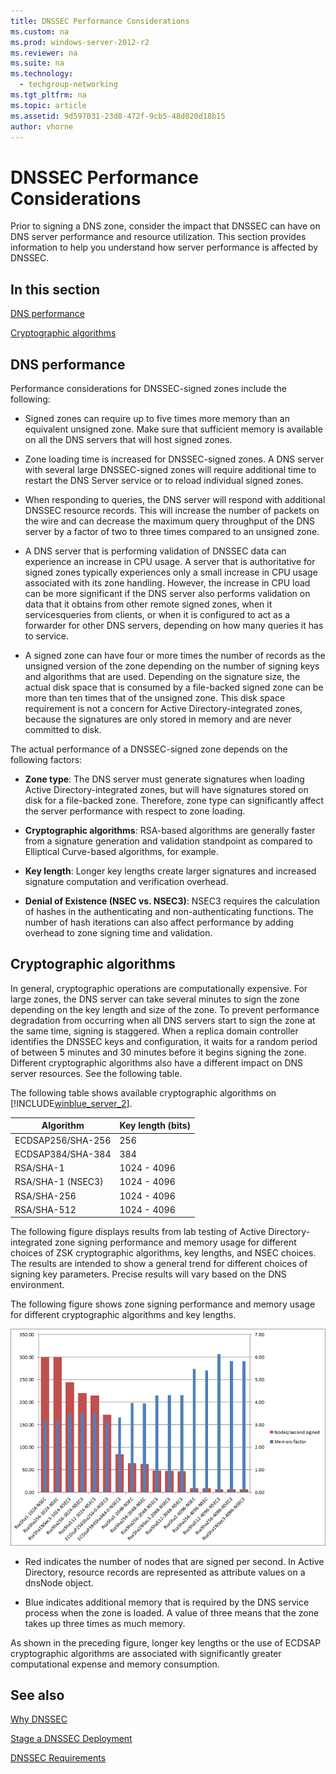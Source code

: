 ```yaml
---
title: DNSSEC Performance Considerations
ms.custom: na
ms.prod: windows-server-2012-r2
ms.reviewer: na
ms.suite: na
ms.technology: 
  - techgroup-networking
ms.tgt_pltfrm: na
ms.topic: article
ms.assetid: 9d597031-23d8-472f-9cb5-48d020d18b15
author: vhorne
---
```

# DNSSEC Performance Considerations
Prior to signing a DNS zone, consider the impact that DNSSEC can have on DNS server performance and resource utilization. This section provides information to help you understand how server performance is affected by DNSSEC.  
  
## In this section  
[DNS performance](../Topic/DNSSEC-Performance-Considerations.md#considerations)  
  
[Cryptographic algorithms](../Topic/DNSSEC-Performance-Considerations.md#algorithms)  
  
## <a name="considerations"></a>DNS performance  
Performance considerations for DNSSEC\-signed zones include the following:  
  
-   Signed zones can require up to five times more memory than an equivalent unsigned zone. Make sure that sufficient memory is available on all the DNS servers that will host signed zones.  
  
-   Zone loading time is increased for DNSSEC\-signed zones. A DNS server with several large DNSSEC\-signed zones will require additional time to restart the DNS Server service or to reload individual signed zones.  
  
-   When responding to queries, the DNS server will respond with additional DNSSEC resource records. This will increase the number of packets on the wire and can decrease the maximum query throughput of the DNS server by a factor of two to three times compared to an unsigned zone.  
  
-   A DNS server that is performing validation of DNSSEC data can experience an increase in CPU usage. A server that is authoritative for signed zones typically experiences only a small increase in CPU usage associated with its zone handling. However, the increase in CPU load can be more significant if the DNS server also performs validation on data that it obtains from other remote signed zones, when it servicesqueries from clients, or when it is configured to act as a forwarder for other DNS servers, depending on how many queries it has to service.  
  
-   A signed zone can have four or more times the number of records as the unsigned version of the zone depending on the number of signing keys and algorithms that are used. Depending on the signature size, the actual disk space that is consumed by a file\-backed signed zone can be more than ten times that of the unsigned zone. This disk space requirement is not a concern for Active Directory\-integrated zones, because the signatures are only stored in memory and are never committed to disk.  
  
The actual performance of a DNSSEC\-signed zone depends on the following factors:  
  
-   **Zone type**: The DNS server must generate signatures when loading Active Directory\-integrated zones, but will have signatures stored on disk for a file\-backed zone. Therefore, zone type can significantly affect the server performance with respect to zone loading.  
  
-   **Cryptographic algorithms**: RSA\-based algorithms are generally faster from a signature generation and validation standpoint as compared to Elliptical Curve\-based algorithms, for example.  
  
-   **Key length**: Longer key lengths create larger signatures and increased signature computation and verification overhead.  
  
-   **Denial of Existence \(NSEC vs. NSEC3\)**: NSEC3 requires the calculation of hashes in the authenticating and non\-authenticating functions. The number of hash iterations can also affect performance by adding overhead to zone signing time and validation.  
  
## <a name="algorithms"></a>Cryptographic algorithms  
In general, cryptographic operations are computationally expensive. For large zones, the DNS server can take several minutes to sign the zone depending on the key length and size of the zone. To prevent performance degradation from occurring when all DNS servers start to sign the zone at the same time, signing is staggered. When a replica domain controller identifies the DNSSEC keys and configuration, it waits for a random period of between 5 minutes and 30 minutes before it begins signing the zone. Different cryptographic algorithms also have a different impact on DNS server resources. See the following table.  
  
The following table shows available cryptographic algorithms on [!INCLUDE[winblue_server_2](../Token/winblue_server_2_md.md)].  
  
|Algorithm|Key length \(bits\)|  
|-------------|-----------------------|  
|ECDSAP256\/SHA\-256|256|  
|ECDSAP384\/SHA\-384|384|  
|RSA\/SHA\-1|1024 \- 4096|  
|RSA\/SHA\-1 \(NSEC3\)|1024 \- 4096|  
|RSA\/SHA\-256|1024 \- 4096|  
|RSA\/SHA\-512|1024 \- 4096|  
  
The following figure displays results from lab testing of Active Directory\-integrated zone signing performance and memory usage for different choices of ZSK cryptographic algorithms, key lengths, and NSEC choices. The results are intended to show a general trend for different choices of signing key parameters. Precise results will vary based on the DNS environment.  
  
The following figure shows zone signing performance and memory usage for different cryptographic algorithms and key lengths.  
  
![](../Image/DNSSEC_crypto-perf.png)  
  
-   Red indicates the number of nodes that are signed per second. In Active Directory, resource records are represented as attribute values on a dnsNode object.  
  
-   Blue indicates additional memory that is required by the DNS service process when the zone is loaded. A value of three means that the zone takes up three times as much memory.  
  
As shown in the preceding figure, longer key lengths or the use of ECDSAP cryptographic algorithms are associated with significantly greater computational expense and memory consumption.  
  
## See also  
[Why DNSSEC](../Topic/Why-DNSSEC.md)  
  
[Stage a DNSSEC Deployment](../Topic/Stage-a-DNSSEC-Deployment.md)  
  
[DNSSEC Requirements](../Topic/DNSSEC-Requirements.md)  
  
